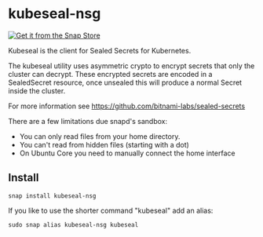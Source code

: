# kubeseal-nsg

[![Get it from the Snap Store](https://snapcraft.io/static/images/badges/en/snap-store-black.svg)](https://snapcraft.io/kubeseal-nsg)

Kubeseal is the client for Sealed Secrets for Kubernetes.

The kubeseal utility uses asymmetric crypto to encrypt secrets that only the cluster can decrypt.
These encrypted secrets are encoded in a SealedSecret resource, once unsealed this will produce a normal
Secret inside the cluster.

For more information see https://github.com/bitnami-labs/sealed-secrets

There are a few limitations due snapd's sandbox:

* You can only read files from your home directory.
* You can't read from hidden files (starting with a dot)
* On Ubuntu Core you need to manually connect the home interface

## Install

```
snap install kubeseal-nsg
```

If you like to use the shorter command "kubeseal" add an alias:

```
sudo snap alias kubeseal-nsg kubeseal
```
